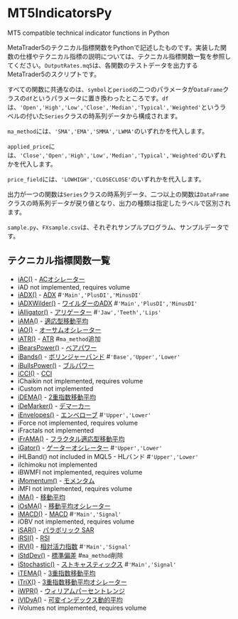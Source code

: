 # MT5IndicatorsPy
MT5 compatible technical indicator functions in Python

MetaTrader5のテクニカル指標関数をPythonで記述したものです。実装した関数の仕様やテクニカル指標の説明については、テクニカル指標関数一覧を参照してください。`OutputRates.mq5`は、各関数のテストデータを出力するMetaTrader5のスクリプトです。

すべての関数に共通なのは、`symbol`と`period`の二つのパラメータが`DataFrame`クラスの`df`というパラメータに置き換わったところです。`df`は、`'Open','High','Low','Close','Median','Typical','Weighted'`というラベルの付いた`Series`クラスの時系列データから構成されます。

`ma_method`には、`'SMA','EMA','SMMA','LWMA'`のいずれかを代入します。

`applied_price`には、`'Close','Open','High','Low','Median','Typical','Weighted'`のいずれかを代入します。

`price_field`には、`'LOWHIGH','CLOSECLOSE'`のいずれかを代入します。

出力が一つの関数は`Series`クラスの時系列データ、二つ以上の関数は`DataFrame`クラスの時系列データが戻り値となり、出力の種類は指定したラベルで区別されます。

`sample.py`、`FXsample.csv`は、それぞれサンプルプログラム、サンプルデータです。

## テクニカル指標関数一覧
* [iAC()](https://www.mql5.com/ja/docs/indicators/iac) - [ACオシレーター](http://www.metatrader5.com/ja/terminal/help/indicators/bw_indicators/ao)
*    iAD not implemented, requires volume
* [iADX()](https://www.mql5.com/ja/docs/indicators/iadx) - [ADX](http://www.metatrader5.com/ja/terminal/help/indicators/trend_indicators/admi) #`'Main','PlusDI','MinusDI'`
* [iADXWilder()](https://www.mql5.com/ja/docs/indicators/iadxwilder) - [ワイルダーのADX](http://www.metatrader5.com/ja/terminal/help/indicators/trend_indicators/admiw) #`'Main','PlusDI','MinusDI'`
* [iAlligator()](https://www.mql5.com/ja/docs/indicators/ialligator) - [アリゲーター](http://www.metatrader5.com/ja/terminal/help/indicators/bw_indicators/alligator) #`'Jaw','Teeth','Lips'`
* [iAMA()](https://www.mql5.com/ja/docs/indicators/iama) - [適応型移動平均](http://www.metatrader5.com/ja/terminal/help/indicators/trend_indicators/ama)
* [iAO()](https://www.mql5.com/ja/docs/indicators/iao) - [オーサムオシレーター](http://www.metatrader5.com/ja/terminal/help/indicators/bw_indicators/awesome)
* [iATR()](https://www.mql5.com/ja/docs/indicators/iatr) - [ATR](http://www.metatrader5.com/ja/terminal/help/indicators/oscillators/atr) #`ma_method`追加
* [iBearsPower()](https://www.mql5.com/ja/docs/indicators/ibearspower) - [ベアパワー](http://www.metatrader5.com/ja/terminal/help/indicators/oscillators/bears)
* [iBands()](https://www.mql5.com/ja/docs/indicators/ibands) - [ボリンジャーバンド](http://www.metatrader5.com/ja/terminal/help/indicators/trend_indicators/bb) #`'Base','Upper','Lower'`
* [iBullsPower()](https://www.mql5.com/ja/docs/indicators/ibullspower) - [ブルパワー](http://www.metatrader5.com/ja/terminal/help/indicators/oscillators/bulls)
* [iCCI()](https://www.mql5.com/ja/docs/indicators/icci) - [CCI](http://www.metatrader5.com/ja/terminal/help/indicators/oscillators/cci)
*    iChaikin not implemented, requires volume
*    iCustom not implemented
* [iDEMA()](https://www.mql5.com/ja/docs/indicators/idema) - [2重指数移動平均](http://www.metatrader5.com/ja/terminal/help/indicators/trend_indicators/dema)
* [iDeMarker()](https://www.mql5.com/ja/docs/indicators/idemarker) - [デマーカー](http://www.metatrader5.com/ja/terminal/help/indicators/oscillators/demarker)
* [iEnvelopes()](https://www.mql5.com/ja/docs/indicators/ienvelopes) - [エンベローブ](http://www.metatrader5.com/ja/terminal/help/indicators/trend_indicators/envelopes) #`'Upper','Lower'`
*    iForce not implemented, requires volume
*    iFractals not implemented
* [iFrAMA()](https://www.mql5.com/ja/docs/indicators/iframa) - [フラクタル適応型移動平均](http://www.metatrader5.com/ja/terminal/help/indicators/trend_indicators/fama)
* [iGator()](https://www.mql5.com/ja/docs/indicators/igator) - [ゲーターオシレーター](http://www.metatrader5.com/ja/terminal/help/indicators/bw_indicators/go) #`'Upper','Lower'`
* iHLBand() not included in MQL5 - HLバンド #`'Upper','Lower'`
*    iIchimoku not implemented
*    iBWMFI not implemented, requires volume
* [iMomentum()](https://www.mql5.com/ja/docs/indicators/imomentum) - [モメンタム](http://www.metatrader5.com/ja/terminal/help/indicators/oscillators/momentum)
*    iMFI not implemented, requires volume
* [iMA()](https://www.mql5.com/ja/docs/indicators/ima) - [移動平均](http://www.metatrader5.com/ja/terminal/help/indicators/trend_indicators/ma)
* [iOsMA()](https://www.mql5.com/ja/docs/indicators/iosma) - [移動平均オシレーター](http://www.metatrader5.com/ja/terminal/help/indicators/oscillators/mao)
* [iMACD()](https://www.mql5.com/ja/docs/indicators/imacd) - [MACD](http://www.metatrader5.com/ja/terminal/help/indicators/oscillators/macd) #`'Main','Signal'`
*    iOBV not implemented, requires volume
* [iSAR()](https://www.mql5.com/ja/docs/indicators/isar) - [パラボリック SAR](http://www.metatrader5.com/ja/terminal/help/indicators/trend_indicators/psar)
* [iRSI()](https://www.mql5.com/ja/docs/indicators/irsi) - [RSI](http://www.metatrader5.com/ja/terminal/help/indicators/oscillators/rsi)
* [iRVI()](https://www.mql5.com/ja/docs/indicators/irvi) - [相対活力指数](http://www.metatrader5.com/ja/terminal/help/indicators/oscillators/rvi) #`'Main','Signal'`
* [iStdDev()](https://www.mql5.com/ja/docs/indicators/istddev) - [標準偏差](http://www.metatrader5.com/ja/terminal/help/indicators/trend_indicators/sd) #`ma_method`削除
* [iStochastic()](https://www.mql5.com/ja/docs/indicators/istochastic) - [ストキャスティックス](http://www.metatrader5.com/ja/terminal/help/indicators/oscillators/so) #`'Main','Signal'`
* [iTEMA()](https://www.mql5.com/ja/docs/indicators/itema) - [3重指数移動平均](http://www.metatrader5.com/ja/terminal/help/indicators/trend_indicators/tema)
* [iTriX()](https://www.mql5.com/ja/docs/indicators/itrix) - [3重指数移動平均オシレーター](http://www.metatrader5.com/ja/terminal/help/indicators/oscillators/tea)
* [iWPR()](https://www.mql5.com/ja/docs/indicators/iwpr) - [ウィリアムパーセントレンジ](http://www.metatrader5.com/ja/terminal/help/indicators/oscillators/wpr)
* [iVIDyA()](https://www.mql5.com/ja/docs/indicators/ividya) - [可変インデックス動的平均](http://www.metatrader5.com/ja/terminal/help/indicators/trend_indicators/vida)
*    iVolumes not implemented, requires volume
